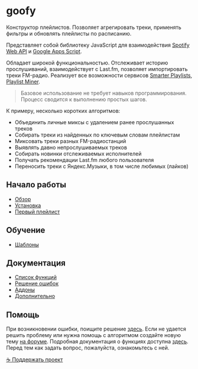 # goofy 

Конструктор плейлистов. Позволяет агрегировать треки, применять фильтры и обновлять плейлисты по расписанию.

Представляет собой библиотеку JavaScript для взаимодействия [Spotify Web API](https://developer.spotify.com/documentation/web-api/) и [Google Apps Script](https://developers.google.com/apps-script). 

Обладает широкой функциональностью. Отслеживает историю прослушиваний, взаимодействует с Last.fm, позволяет импортировать треки FM-радио. Реализует все возможности сервисов [Smarter Playlists](http://smarterplaylists.playlistmachinery.com/about.html), [Playlist Miner](http://playlistminer.playlistmachinery.com/).

> Базовое использование не требует навыков программирования. Процесс сводится к выполнению простых шагов.

К примеру, несколько коротких алгоритмов:
- Объединить личные миксы с удалением ранее прослушанных треков
- Собирать треки из найденных по ключевым словам плейлистам
- Миксовать треки разных FM-радиостанций
- Выявлять давно непрослушиваемых треков
- Собирать новинки отслеживаемых исполнителей
- Получать рекомендации Last.fm любого пользователя
- Переносить треки с Яндекс.Музыки, в том числе любимых (лайков)

## Начало работы
- [Обзор](https://chimildic.github.io/goofy/#/overview?id=Принцип-работы)
- [Установка](https://chimildic.github.io/goofy/#/install)
- [Первый плейлист](https://chimildic.github.io/goofy/#/first-playlist)

## Обучение
- [Шаблоны](https://chimildic.github.io/goofy/#/template)

## Документация
- [Список функций](https://chimildic.github.io/goofy/#/func)
- [Решение ошибок](https://chimildic.github.io/goofy/#/errors)
- [Аддоны](https://github.com/Chimildic/goofy/tree/main/addons)
- [Дополнительно](https://chimildic.github.io/goofy/#/guide)

## Помощь

При возникновении ошибки, поищите решение [здесь](https://chimildic.github.io/goofy/#/errors). Если не удается решить проблему или нужна помощь с алгоритмом создайте новую тему [на форуме](https://github.com/Chimildic/goofy/discussions).
Подробная документация о функциях доступна [здесь](https://chimildic.github.io/goofy/#/func). Перед тем как задать вопрос, пожалуйста, ознакомьтесь с ней.

[☕ Поддержать проект](https://yoomoney.ru/to/410014208620686)

